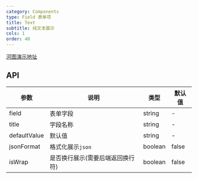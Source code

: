 ```yaml
---
category: Components
type: Field 表单项
title: Text
subtitle: 纯文本展示
cols: 1
order: 40
---
```


[河图演示地址](http://139.155.239.172:9536/guiedit?route=%2Fproject%2Fhetu_demo%2Fhetu%2Fdemo%2FText)

## API

| 参数         | 说明                             | 类型    | 默认值 |
| ------------ | -------------------------------- | ------- | ------ |
| field        | 表单字段                         | string  | -      |
| title        | 字段名称                         | string  | -      |
| defaultValue | 默认值                           | string  | -      |
| jsonFormat   | 格式化展示`json`                 | boolean | false  |
| isWrap       | 是否换行展示(需要后端返回换行符) | boolean | false  |
